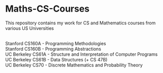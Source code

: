 # Maths-CS-Courses
This repository contains my work for CS and Mathematics courses from various US Universities <br /> <br />

Stanford CS160A - Programming Methodologies <br />
Stanford CS160B - Programming Abstractions  <br />
UC Berkeley CS61A - Structure and Interpretation of Computer Programs <br />
UC Berkeley CS61B - Data Structures (+ CS 47B) <br />
UC Berkeley CS70 - Discrete Mathematics and Probability Theory <br />

